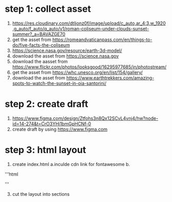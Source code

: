 # step 1: collect asset
1. https://res.cloudinary.com/dtljonz0f/image/upload/c_auto,ar_4:3,w_1920,g_auto/f_auto/q_auto/v1/roman-coliseum-under-clouds-sunset-summer?_a=BAVAZGE70
2. get the asset from https://romeandvaticanpass.com/en/things-to-do/five-facts-the-coliseum
3. https://science.nasa.gov/resource/earth-3d-model/
4. download the asset from https://science.nasa.gov
5. download the aasset from https://www.flickr.com/photos/looksgood/16295977685/in/photostream/
6. get the asset from https://whc.unesco.org/en/list/154/gallery/
7. download the asset from https://www.earthtrekkers.com/amazing-spots-to-watch-the-sunset-in-oia-santorini/
# step 2: create draft
1. https://www.figma.com/design/Ztfohs3n8Qx12SCvL4vnj4/hw?node-id=14-274&t=CrO3YHi1bmGpHCNf-0
2. create draft by using https://www.figma.com
# step 3: html layout
1. create index.html
    a.inculde cdn link for fontawesome
    b.

'''html
<!DOCTYPE html>
<html lang="en">
    <head>
        <meta charset="UTF-8"/>
        <meta name="viewport" content ="width=device-width, initial-scale=1.0"/>
        <link rel="stylesheet" href="../css/style.css">
        <link rel="stylesheet" href="https://cdnjs.cloudflare.com/ajax/libs/font-awesome/7.0.0/css/all.min.css" 
        integrity="sha512-DxV+EoADOkOygM4IR9yXP8Sb2qwgidEmeqAEmDKIOfPRQZOWbXCzLC6vjbZyy0vPisbH2SyW27+ddLVCN+OMzQ==" 
        crossorigin="anonymous" 
        referrerpolicy="no-referrer" />
        <title>Travel</title>
    </head>
    <body>
    </body>
    </html>
'''

3. cut the layout into sections
